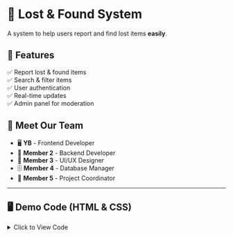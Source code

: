 # 🔴 Lost & Found System  

A system to help users report and find lost items **easily**.  

## 🚀 Features 
✅ Report lost & found items  
✅ Search & filter items  
✅ User authentication  
✅ Real-time updates  
✅ Admin panel for moderation 


## 👥 Meet Our Team  
- 🖥️ **YB** - Frontend Developer  
- 💾 **Member 2** - Backend Developer  
- 🎨 **Member 3** - UI/UX Designer  
- 🗄️ **Member 4** - Database Manager  
- 📌 **Member 5** - Project Coordinator  

---

## 🖥️ Demo Code (HTML & CSS)  
<details>
  <summary>Click to View Code</summary>

  ```html
  <!DOCTYPE html>
  <html lang="en">
  <head>
      <meta charset="UTF-8">
      <meta name="viewport" content="width=device-width, initial-scale=1.0">
      <title>Lost & Found System</title>
  </head>
  <body style="font-family: Arial, sans-serif; text-align: center; padding: 20px; background-color: #f8f9fa;">
      <h1 style="color: #007bff;">📌 Lost & Found System</h1>
      <p>A system to help users report and find lost items easily.</p>

      <h2>🚀 Features</h2>
      <ul style="text-align: left; display: inline-block;">
          <li>✅ Report lost & found items</li>
          <li>✅ Search & filter items</li>
          <li>✅ User authentication</li>
          <li>✅ Real-time updates</li>
          <li>✅ Admin panel for moderation</li>
      </ul>

      <h2>👥 Meet Our Team</h2>
      <div style="background: #007bff; color: white; padding: 10px; margin: 5px; display: inline-block;">🖥️ YB - Frontend Developer</div>
      <div style="background: #007bff; color: white; padding: 10px; margin: 5px; display: inline-block;">💾 Member 2 - Backend Developer</div>
      <div style="background: #007bff; color: white; padding: 10px; margin: 5px; display: inline-block;">🎨 Member 3 - UI/UX Designer</div>
      <div style="background: #007bff; color: white; padding: 10px; margin: 5px; display: inline-block;">🗄️ Member 4 - Database Manager</div>
      <div style="background: #007bff; color: white; padding: 10px; margin: 5px; display: inline-block;">📌 Member 5 - Project Coordinator</div>
  </body>
  </html>
